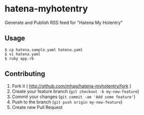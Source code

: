 # hatena-myhotentry
Generate and Publish RSS feed for "Hatena My Hotentry"

## Usage

```
$ cp hatena.sample.yaml hatena.yaml
$ vi hatena.yaml
$ ruby app.rb
```

## Contributing

1. Fork it ( http://github.com/mhag/hatena-myhotentry/fork )
2. Create your feature branch (`git checkout -b my-new-feature`)
3. Commit your changes (`git commit -am 'Add some feature'`)
4. Push to the branch (`git push origin my-new-feature`)
5. Create new Pull Request